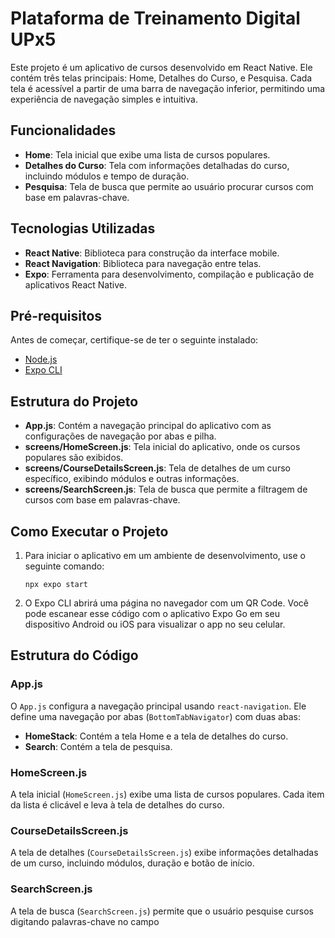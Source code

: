 <!DOCTYPE html>
<html lang="pt-BR">
<head>
  <meta charset="UTF-8">
  <meta name="viewport" content="width=device-width, initial-scale=1.0">
</head>
<body>

<h1>Plataforma de Treinamento Digital UPx5</h1>

<p>Este projeto é um aplicativo de cursos desenvolvido em React Native. Ele contém três telas principais: Home, Detalhes do Curso, e Pesquisa. Cada tela é acessível a partir de uma barra de navegação inferior, permitindo uma experiência de navegação simples e intuitiva.</p>

<h2>Funcionalidades</h2>
<ul>
  <li><strong>Home</strong>: Tela inicial que exibe uma lista de cursos populares.</li>
  <li><strong>Detalhes do Curso</strong>: Tela com informações detalhadas do curso, incluindo módulos e tempo de duração.</li>
  <li><strong>Pesquisa</strong>: Tela de busca que permite ao usuário procurar cursos com base em palavras-chave.</li>
</ul>

<h2>Tecnologias Utilizadas</h2>
<ul>
  <li><strong>React Native</strong>: Biblioteca para construção da interface mobile.</li>
  <li><strong>React Navigation</strong>: Biblioteca para navegação entre telas.</li>
  <li><strong>Expo</strong>: Ferramenta para desenvolvimento, compilação e publicação de aplicativos React Native.</li>
</ul>

<h2>Pré-requisitos</h2>
<p>Antes de começar, certifique-se de ter o seguinte instalado:</p>
<ul>
  <li><a href="https://nodejs.org/">Node.js</a></li>
  <li><a href="https://docs.expo.dev/get-started/installation/">Expo CLI</a></li>
</ul>

<h2>Estrutura do Projeto</h2>
<ul>
  <li><strong>App.js</strong>: Contém a navegação principal do aplicativo com as configurações de navegação por abas e pilha.</li>
  <li><strong>screens/HomeScreen.js</strong>: Tela inicial do aplicativo, onde os cursos populares são exibidos.</li>
  <li><strong>screens/CourseDetailsScreen.js</strong>: Tela de detalhes de um curso específico, exibindo módulos e outras informações.</li>
  <li><strong>screens/SearchScreen.js</strong>: Tela de busca que permite a filtragem de cursos com base em palavras-chave.</li>
</ul>

<h2>Como Executar o Projeto</h2>
<ol>
  <li>Para iniciar o aplicativo em um ambiente de desenvolvimento, use o seguinte comando:
    <pre><code>npx expo start</code></pre>
  </li>
  <li>O Expo CLI abrirá uma página no navegador com um QR Code. Você pode escanear esse código com o aplicativo Expo Go em seu dispositivo Android ou iOS para visualizar o app no seu celular.</li>
</ol>

<h2>Estrutura do Código</h2>

<h3>App.js</h3>
<p>O <code>App.js</code> configura a navegação principal usando <code>react-navigation</code>. Ele define uma navegação por abas (<code>BottomTabNavigator</code>) com duas abas:</p>
<ul>
  <li><strong>HomeStack</strong>: Contém a tela Home e a tela de detalhes do curso.</li>
  <li><strong>Search</strong>: Contém a tela de pesquisa.</li>
</ul>

<h3>HomeScreen.js</h3>
<p>A tela inicial (<code>HomeScreen.js</code>) exibe uma lista de cursos populares. Cada item da lista é clicável e leva à tela de detalhes do curso.</p>

<h3>CourseDetailsScreen.js</h3>
<p>A tela de detalhes (<code>CourseDetailsScreen.js</code>) exibe informações detalhadas de um curso, incluindo módulos, duração e botão de início.</p>

<h3>SearchScreen.js</h3>
<p>A tela de busca (<code>SearchScreen.js</code>) permite que o usuário pesquise cursos digitando palavras-chave no campo 
